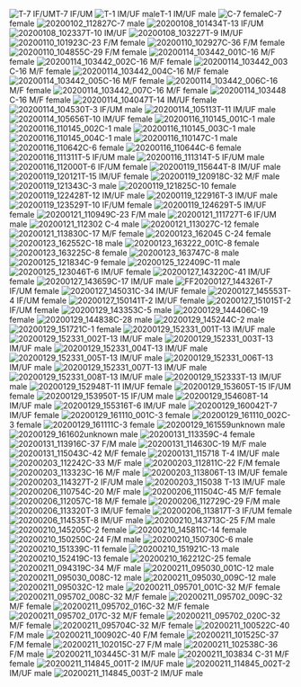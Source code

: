 ![T-7 IF/UM](20191229_120148.jpg)T-7 IF/UM
![T-1 IM/UF male](20200102_111008.jpg)T-1 IM/UF male
![C-7 female](20200102_112130.jpg)C-7 female
![20200102_112827](20200102_112827.jpg)C-7 male
![20200108_101434](20200108_101434.jpg)T-13 IF/UM
![20200108_102337](20200108_102337.jpg)T-10 IM/UF
![20200108_103227](20200108_103227.jpg)T-9 IM/UF
![20200110_101923](20200110_101923.jpg)C-23 F/M female
![20200110_102927](20200110_102927.jpg)C-36 F/M female
![20200110_104855](20200110_104855.jpg)C-29 F/M female
![20200114_103442_001](20200114_103442_001.jpg)C-16 M/F female
![20200114_103442_002](20200114_103442_002.jpg)C-16 M/F female
![20200114_103442_003](20200114_103442_003.jpg)C-16 M/F female
![20200114_103442_004](20200114_103442_004.jpg)C-16 M/F female
![20200114_103442_005](20200114_103442_005.jpg)C-16 M/F female
![20200114_103442_006](20200114_103442_006.jpg)C-16 M/F female
![20200114_103442_007](20200114_103442_007.jpg)C-16 M/F female
![20200114_103448](20200114_103448.jpg)C-16 M/F female
![20200114_104047](20200114_104047.jpg)T-14 IM/UF female
![20200114_104530](20200114_104530.jpg)T-3 IF/UM male
![20200114_105113](20200114_105113.jpg)T-11 IM/UF male
![20200114_105656](20200114_105656.jpg)T-10 IM/UF female
![20200116_110145_001](20200116_110145_001.jpg)C-1 male
![20200116_110145_002](20200116_110145_002.jpg)C-1 male
![20200116_110145_003](20200116_110145_003.jpg)C-1 male
![20200116_110145_004](20200116_110145_004.jpg)C-1 male
![20200116_110147](20200116_110147.jpg)C-1 male
![20200116_110642](20200116_110642.jpg)C-6 female
![20200116_110644](20200116_110644.jpg)C-6 female
![20200116_111311](20200116_111311.jpg)T-5 IF/UM male
![20200116_111314](20200116_111314.jpg)T-5 IF/UM male
![20200116_112000](20200116_112000.jpg)T-6 IF/UM female
![20200119_115644](20200119_115644.jpg)T-8 IM/UF male
![20200119_120121](20200119_120121.jpg)T-15 IM/UF female
![20200119_120918](20200119_120918.jpg)C-32 M/F male
![20200119_121343](20200119_121343.jpg)C-3 male
![20200119_121825](20200119_121825.jpg)C-10 female
![20200119_122428](20200119_122428.jpg)T-12 IM/UF male
![20200119_122916](20200119_122916.jpg)T-3 IM/UF male
![20200119_123529](20200119_123529.jpg)T-10 IF/UM female
![20200119_124629](20200119_124629.jpg)T-5 IM/UF female
![20200121_110949](20200121_110949.jpg)C-23 F/M male
![20200121_111727](20200121_111727.jpg)T-6 IF/UM male
![20200121_112302](20200121_112302.jpg) C-4 male
![20200121_113027](20200121_113027.jpg)C-12 female
![20200121_113830](20200121_113830.jpg)C-17 M/F female
![20200123_162045](20200123_162045.jpg) C-24 female
![20200123_162552](20200123_162552.jpg)C-18 male
![20200123_163222_001](20200123_163222_001.jpg)C-8 female
![20200123_163225](20200123_163225.jpg)C-8 female
![20200123_163747](20200123_163747.jpg)C-8 male
![20200125_121834](20200125_121834.jpg)C-9 female
![20200125_122409](20200125_122409.jpg)C-11 male
![20200125_123046](20200125_123046.jpg)T-6 IM/UF female
![20200127_143220](20200127_143220.jpg)C-41 IM/UF female
![20200127_143659](20200127_143659.jpg)C-17 IM/UF male
![FF20200127_144326](20200127_144326.jpg)T-7 IF/UM female 
![20200127_145031](20200127_145031.jpg)C-34 IM/UF female
![20200127_145553](20200127_145553.jpg)T-4 IF/UM female
![20200127_150141](20200127_150141.jpg)T-2 IM/UF female
![20200127_151015](20200127_151015.jpg)T-2 IF/UM female
![20200129_143353](20200129_143353.jpg)C-5 male
![20200129_144406](20200129_144406.jpg)C-19 female
![20200129_144838](20200129_144838.jpg)C-28 male
![20200129_145244](20200129_145244.jpg)C-2 male
![20200129_151721](20200129_151721.jpg)C-1 female
![20200129_152331_001](20200129_152331_001.jpg)T-13 IM/UF male
![20200129_152331_002](20200129_152331_002.jpg)T-13 IM/UF male
![20200129_152331_003](20200129_152331_003.jpg)T-13 IM/UF male
![20200129_152331_004](20200129_152331_004.jpg)T-13 IM/UF male
![20200129_152331_005](20200129_152331_005.jpg)T-13 IM/UF male
![20200129_152331_006](20200129_152331_006.jpg)T-13 IM/UF male
![20200129_152331_007](20200129_152331_007.jpg)T-13 IM/UF male
![20200129_152331_008](20200129_152331_008.jpg)T-13 IM/UF male
![20200129_152333](20200129_152333.jpg)T-13 IM/UF male
![20200129_152948](20200129_152948.jpg)T-11 IM/UF female
![20200129_153605](20200129_153605.jpg)T-15 IF/UM female
![20200129_153950](20200129_153950.jpg)T-15 IF/UM male
![20200129_154608](20200129_154608.jpg)T-14 IM/UF male
![20200129_155316](20200129_155316.jpg)T-6 IM/UF male
![20200129_160042](20200129_160042.jpg)T-7 IM/UF female
![20200129_161110_001](20200129_161110_001.jpg)C-3 female
![20200129_161110_002](20200129_161110_002.jpg)C-3 female
![20200129_161111](20200129_161111.jpg)C-3 female
![20200129_161559](20200129_161559.jpg)unknown male 
![20200129_161602](20200129_161602.jpg)unknown male
![20200131_113359](20200131_113359.jpg)C-4 female
![20200131_113916](20200131_113916.jpg)C-37 F/M male
![20200131_114630](20200131_114630.jpg)C-19 M/F male
![20200131_115043](20200131_115043.jpg)C-42 M/F female
![20200131_115718](20200131_115718.jpg) T-4 IM/UF male
![20200203_112242](20200203_112242.jpg)C-33 M/F male
![20200203_112811](20200203_112811.jpg)C-22 F/M female
![20200203_113323](20200203_113323.jpg)C-16 M/F male
![20200203_113806](20200203_113806.jpg)T-13 IM/UF female
![20200203_114327](20200203_114327.jpg)T-2 IF/UM male
![20200203_115038](20200203_115038.jpg) T-13 IM/UF male
![20200206_110754](20200206_110754.jpg)C-20 M/F male
![20200206_111504](20200206_111504.jpg)C-45 M/F female
![20200206_112057](20200206_112057.jpg)C-18 M/F female
![20200206_112729](20200206_112729.jpg)C-29 F/M male
![20200206_113320](20200206_113320.jpg)T-3 IM/UF female
![20200206_113817](20200206_113817.jpg)T-3 IF/UM female
![20200206_114535](20200206_114535.jpg)T-8 IM/UF male
![20200210_143713](20200210_143713.jpg)C-25 F/M male
![20200210_145205](20200210_145205.jpg)C-2 female
![20200210_145811](20200210_145811.jpg)C-14 female
![20200210_150250](20200210_150250.jpg)C-24 F/M male
![20200210_150730](20200210_150730.jpg)C-6 male
![20200210_151339](20200210_151339.jpg)C-11 female 
![20200210_151921](20200210_151921.jpg)C-13 male 
![20200210_152419](20200210_152419.jpg)C-13 female 
![20200210_162212](20200210_162212.jpg)C-25 female
![20200211_094319](20200211_094319.jpg)C-34 M/F male
![20200211_095030_001](20200211_095030_001.jpg)C-12 male
![20200211_095030_008](20200211_095030_008.jpg)C-12 male
![20200211_095030_009](20200211_095030_009.jpg)C-12 male
![20200211_095032](20200211_095032.jpg)C-12 male
![20200211_095701_001](20200211_095701_001.jpg)C-32 M/F female
![20200211_095702_008](20200211_095702_008.jpg)C-32 M/F female
![20200211_095702_009](20200211_095702_009.jpg)C-32 M/F female
![20200211_095702_016](20200211_095702_016.jpg)C-32 M/F female
![20200211_095702_017](20200211_095702_017.jpg)C-32 M/F female
![20200211_095702_020](20200211_095702_020.jpg)C-32 M/F female
![20200211_095704](20200211_095704.jpg)C-32 M/F female
![20200211_100522](20200211_100522.jpg)C-40 F/M male
![20200211_100902](20200211_100902.jpg)C-40 F/M female
![20200211_101525](20200211_101525.jpg)C-37 F/M female
![20200211_102015](20200211_102015.jpg)C-27 F/M male
![20200211_102538](20200211_102538.jpg)C-36 F/M male
![20200211_103445](20200211_103445.jpg)C-31 M/F male
![20200211_103834](20200211_103834.jpg) C-31 M/F female
![20200211_114845_001](20200211_114845_001.jpg)T-2 IM/UF male
![20200211_114845_002](20200211_114845_002.jpg)T-2 IM/UF male
![20200211_114845_003](20200211_114845_003.jpg)T-2 IM/UF male
